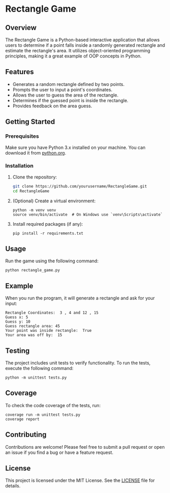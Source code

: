 # Rectangle Game

## Overview

The Rectangle Game is a Python-based interactive application that allows users to determine if a point falls inside a randomly generated rectangle and estimate the rectangle's area. It utilizes object-oriented programming principles, making it a great example of OOP concepts in Python.

## Features

- Generates a random rectangle defined by two points.
- Prompts the user to input a point's coordinates.
- Allows the user to guess the area of the rectangle.
- Determines if the guessed point is inside the rectangle.
- Provides feedback on the area guess.

## Getting Started

### Prerequisites

Make sure you have Python 3.x installed on your machine. You can download it from [python.org](https://www.python.org/downloads/).

### Installation

1. Clone the repository:

   ```bash
   git clone https://github.com/yourusername/RectangleGame.git
   cd RectangleGame
   ```
2. (Optional) Create a virtual environment:

   ```
   python -m venv venv
   source venv/bin/activate  # On Windows use `venv\Scripts\activate`
   ```
3. Install required packages (if any):

   ```
   pip install -r requirements.txt
   ```

## Usage

Run the game using the following command:

```
python rectangle_game.py
```

## Example

When you run the program, it will generate a rectangle and ask for your input:

```
Rectangle Coordinates:  3 , 4 and 12 , 15
Guess x: 5
Guess y: 10
Guess rectangle area: 45
Your point was inside rectangle:  True
Your area was off by:  15
```

## Testing

The project includes unit tests to verify functionality. To run the tests, execute the following command:

```
python -m unittest tests.py
```

## Coverage

To check the code coverage of the tests, run:

```
coverage run -m unittest tests.py
coverage report
```

## Contributing

Contributions are welcome! Please feel free to submit a pull request or open an issue if you find a bug or have a feature request.

## License

This project is licensed under the MIT License. See the [LICENSE](LICENSE) file for details.
